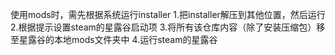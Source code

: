 使用mods时，需先根据系统运行installer
1.把installer解压到其他位置，然后运行
2.根据提示设置steam的星露谷启动项
3.将所有该仓库内容（除了安装压缩包）移至星露谷的本地mods文件夹中
4.运行steam的星露谷
